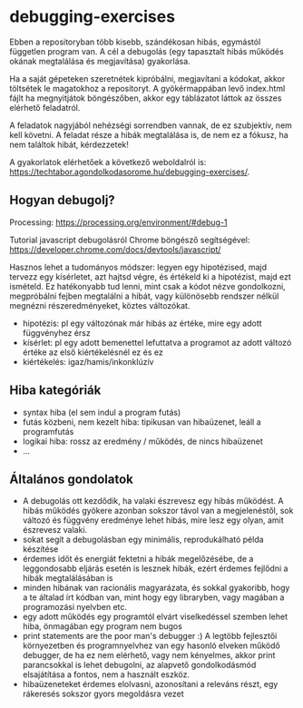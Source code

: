 # debugging-exercises

Ebben a repositoryban több kisebb, szándékosan hibás, egymástól független program van. A cél a  debugolás (egy tapasztalt hibás működés okának megtalálása és megjavítása) gyakorlása. 

Ha a saját gépeteken szeretnétek kipróbálni, megjavítani a kódokat, akkor töltsétek le magatokhoz a repositoryt. A gyökérmappában levő index.html fájlt ha megnyitjátok böngészőben, akkor egy táblázatot láttok az összes elérhető feladatról. 

A feladatok nagyjából nehézségi sorrendben vannak, de ez szubjektív, nem kell követni. A feladat része a hibák megtalálása is, de nem ez a fókusz, ha nem találtok hibát, kérdezzetek!

A gyakorlatok elérhetőek a következő weboldalról is: https://techtabor.agondolkodasorome.hu/debugging-exercises/.

## Hogyan debugolj?

Processing: https://processing.org/environment/#debug-1

Tutorial javascript debugolásról Chrome böngésző segítségével: https://developer.chrome.com/docs/devtools/javascript/

Hasznos lehet a tudományos módszer: legyen egy hipotézised, majd tervezz egy kísérletet, azt hajtsd végre, és értékeld ki a hipotézist, majd ezt ismételd. Ez hatékonyabb tud lenni, mint csak a kódot nézve gondolkozni, megpróbálni fejben megtalálni a hibát, vagy különösebb rendszer nélkül megnézni részeredményeket, köztes változókat.

- hipotézis: pl egy változónak már hibás az értéke, mire egy adott függvényhez érsz
- kísérlet: pl egy adott bemenettel lefuttatva a programot az adott változó értéke az első kiértékelésnél ez és ez
- kiértékelés: igaz/hamis/inkonklúzív

## Hiba kategóriák

- syntax hiba (el sem indul a program futás)
- futás közbeni, nem kezelt hiba: tipikusan van hibaüzenet, leáll a programfutás
- logikai hiba: rossz az eredmény / működés, de nincs hibaüzenet
- ...

## Általános gondolatok

- A debugolás ott kezdődik, ha valaki észrevesz egy hibás működést. A hibás működés gyökere azonban sokszor távol van a megjelenéstől, sok változó és függvény eredménye lehet hibás, mire lesz egy olyan, amit észrevesz valaki.
- sokat segít a debugolásban egy minimális, reprodukálható példa készítése
- érdemes időt és energiát fektetni a hibák megelőzésébe, de a leggondosabb eljárás esetén is lesznek hibák, ezért érdemes fejlődni a hibák megtalálásában is
- minden hibának van racionális magyarázata, és sokkal gyakoribb, hogy a te általad írt kódban van, mint hogy egy libraryben, vagy magában a programozási nyelvben etc.
- egy adott működés egy programtól elvárt viselkedéssel szemben lehet hiba, önmagában egy program nem bugos
- print statements are the poor man's debugger :) A legtöbb fejlesztői környezetben és programnyelvhez van egy hasonló elveken működő debugger, de ha ez nem elérhető, vagy nem kényelmes, akkor print parancsokkal is lehet debugolni, az alapvető gondolkodásmód elsajátítása a fontos, nem a használt eszköz.
- hibaüzeneteket érdemes elolvasni, azonosítani a releváns részt, egy rákeresés sokszor gyors megoldásra vezet